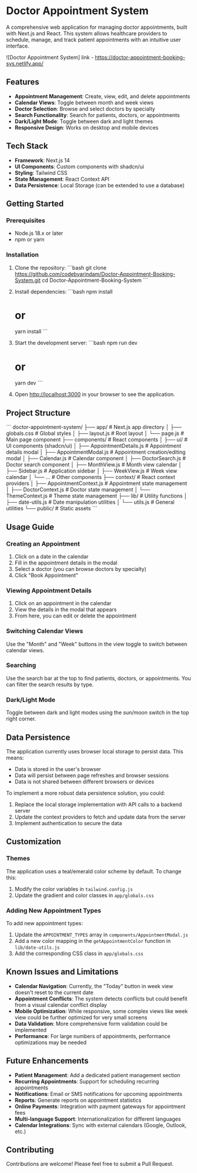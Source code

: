 # Doctor Appointment System

A comprehensive web application for managing doctor appointments, built with Next.js and React. This system allows healthcare providers to schedule, manage, and track patient appointments with an intuitive user interface.

![Doctor Appointment System] link - https://doctor-appointment-booking-sys.netlify.app/
## Features

- **Appointment Management**: Create, view, edit, and delete appointments
- **Calendar Views**: Toggle between month and week views
- **Doctor Selection**: Browse and select doctors by specialty
- **Search Functionality**: Search for patients, doctors, or appointments
- **Dark/Light Mode**: Toggle between dark and light themes
- **Responsive Design**: Works on desktop and mobile devices

## Tech Stack

- **Framework**: Next.js 14
- **UI Components**: Custom components with shadcn/ui
- **Styling**: Tailwind CSS
- **State Management**: React Context API
- **Data Persistence**: Local Storage (can be extended to use a database)

## Getting Started

### Prerequisites

- Node.js 18.x or later
- npm or yarn

### Installation

1. Clone the repository:
   \`\`\`bash
   git clone https://github.com/codebyarindam/Doctor-Appointment-Booking-System.git
   cd Doctor-Appointment-Booking-System
   \`\`\`

2. Install dependencies:
   \`\`\`bash
   npm install
   # or
   yarn install
   \`\`\`

3. Start the development server:
   \`\`\`bash
   npm run dev
   # or
   yarn dev
   \`\`\`

4. Open [http://localhost:3000](http://localhost:3000) in your browser to see the application.

## Project Structure

\`\`\`
doctor-appointment-system/
├── app/                    # Next.js app directory
│   ├── globals.css         # Global styles
│   ├── layout.js           # Root layout
│   └── page.js             # Main page component
├── components/             # React components
│   ├── ui/                 # UI components (shadcn/ui)
│   ├── AppointmentDetails.js  # Appointment details modal
│   ├── AppointmentModal.js    # Appointment creation/editing modal
│   ├── Calendar.js            # Calendar component
│   ├── DoctorSearch.js        # Doctor search component
│   ├── MonthView.js           # Month view calendar
│   ├── Sidebar.js             # Application sidebar
│   ├── WeekView.js            # Week view calendar
│   └── ...                    # Other components
├── context/                # React context providers
│   ├── AppointmentContext.js  # Appointment state management
│   ├── DoctorContext.js       # Doctor state management
│   └── ThemeContext.js        # Theme state management
├── lib/                    # Utility functions
│   ├── date-utils.js          # Date manipulation utilities
│   └── utils.js               # General utilities
└── public/                 # Static assets
\`\`\`

## Usage Guide

### Creating an Appointment

1. Click on a date in the calendar
2. Fill in the appointment details in the modal
3. Select a doctor (you can browse doctors by specialty)
4. Click "Book Appointment"

### Viewing Appointment Details

1. Click on an appointment in the calendar
2. View the details in the modal that appears
3. From here, you can edit or delete the appointment

### Switching Calendar Views

Use the "Month" and "Week" buttons in the view toggle to switch between calendar views.

### Searching

Use the search bar at the top to find patients, doctors, or appointments. You can filter the search results by type.

### Dark/Light Mode

Toggle between dark and light modes using the sun/moon switch in the top right corner.

## Data Persistence

The application currently uses browser local storage to persist data. This means:

- Data is stored in the user's browser
- Data will persist between page refreshes and browser sessions
- Data is not shared between different browsers or devices

To implement a more robust data persistence solution, you could:

1. Replace the local storage implementation with API calls to a backend server
2. Update the context providers to fetch and update data from the server
3. Implement authentication to secure the data

## Customization

### Themes

The application uses a teal/emerald color scheme by default. To change this:

1. Modify the color variables in `tailwind.config.js`
2. Update the gradient and color classes in `app/globals.css`

### Adding New Appointment Types

To add new appointment types:

1. Update the `APPOINTMENT_TYPES` array in `components/AppointmentModal.js`
2. Add a new color mapping in the `getAppointmentColor` function in `lib/date-utils.js`
3. Add the corresponding CSS class in `app/globals.css`

## Known Issues and Limitations

- **Calendar Navigation**: Currently, the "Today" button in week view doesn't reset to the current date
- **Appointment Conflicts**: The system detects conflicts but could benefit from a visual calendar conflict display
- **Mobile Optimization**: While responsive, some complex views like week view could be further optimized for very small screens
- **Data Validation**: More comprehensive form validation could be implemented
- **Performance**: For large numbers of appointments, performance optimizations may be needed

## Future Enhancements

- **Patient Management**: Add a dedicated patient management section
- **Recurring Appointments**: Support for scheduling recurring appointments
- **Notifications**: Email or SMS notifications for upcoming appointments
- **Reports**: Generate reports on appointment statistics
- **Online Payments**: Integration with payment gateways for appointment fees
- **Multi-language Support**: Internationalization for different languages
- **Calendar Integrations**: Sync with external calendars (Google, Outlook, etc.)

## Contributing

Contributions are welcome! Please feel free to submit a Pull Request.

